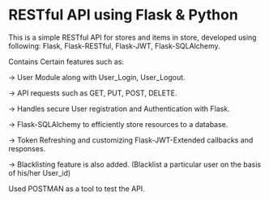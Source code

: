 # RESTful API using Flask & Python

This is a simple RESTful API for stores and items in store, developed using following:
Flask, Flask-RESTful, Flask-JWT, Flask-SQLAlchemy.

Contains Certain features such as:

-> User Module along with User_Login, User_Logout.

-> API requests such as GET, PUT, POST, DELETE.

-> Handles secure User registration and Authentication with Flask.

-> Flask-SQLAlchemy to efficiently store resources to a database.

-> Token Refreshing and customizing Flask-JWT-Extended callbacks and responses.

-> Blacklisting feature is also added. (Blacklist a particular user on the basis of his/her User_id)  

Used POSTMAN as a tool to test the API.
